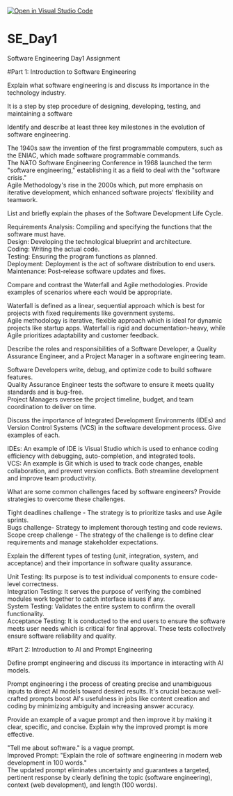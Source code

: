 [![Open in Visual Studio Code](https://classroom.github.com/assets/open-in-vscode-2e0aaae1b6195c2367325f4f02e2d04e9abb55f0b24a779b69b11b9e10269abc.svg)](https://classroom.github.com/online_ide?assignment_repo_id=18389418&assignment_repo_type=AssignmentRepo)
# SE_Day1
Software Engineering Day1 Assignment

#Part 1: Introduction to Software Engineering

Explain what software engineering is and discuss its importance in the technology industry.

It is a step by step procedure of designing, developing, testing, and maintaining a software


Identify and describe at least three key milestones in the evolution of software engineering.

The 1940s saw the invention of the first programmable computers, such as the ENIAC, which made software programmable commands.  
The NATO Software Engineering Conference in 1968 launched the term "software engineering," establishing it as a field to deal with the "software crisis."  
Agile Methodology's rise in the 2000s which, put more emphasis on iterative development, which enhanced software projects' flexibility and teamwork.


List and briefly explain the phases of the Software Development Life Cycle.

Requirements Analysis: Compiling and specifying the functions that the software must have.  
Design: Developing the technological blueprint and architecture.  
Coding: Writing the actual code.  
Testing: Ensuring the program functions as planned.  
Deployment: Deployment is the act of software distribution to end users.  
Maintenance: Post-release software updates and fixes.



Compare and contrast the Waterfall and Agile methodologies. Provide examples of scenarios where each would be appropriate.

Waterfall is defined as a linear, sequential approach which is best for projects with fixed requirements like government systems.  
Agile methodology is iterative, flexible approach which is ideal for dynamic projects like startup apps.
Waterfall is rigid and documentation-heavy, while Agile prioritizes adaptability and customer feedback.



Describe the roles and responsibilities of a Software Developer, a Quality Assurance Engineer, and a Project Manager in a software engineering team.

Software Developers write, debug, and optimize code to build software features.  
Quality Assurance Engineer tests the software to ensure it meets quality standards and is bug-free.  
Project Managers oversee the project timeline, budget, and team coordination to deliver on time.



Discuss the importance of Integrated Development Environments (IDEs) and Version Control Systems (VCS) in the software development process. Give examples of each.

IDEs: An example of IDE is  Visual Studio which is used to enhance coding efficiency with debugging, auto-completion, and integrated tools.  
VCS: An example is Git which is used to track code changes, enable collaboration, and prevent version conflicts.
Both streamline development and improve team productivity.


What are some common challenges faced by software engineers? Provide strategies to overcome these challenges.

Tight deadlines challenge - The strategy is to prioritize tasks and use Agile sprints.  
Bugs challenge- Strategy to implement thorough testing and code reviews.  
Scope creep challenge - The strategy of the challenge is to define clear requirements and manage stakeholder expectations.




Explain the different types of testing (unit, integration, system, and acceptance) and their importance in software quality assurance.

Unit Testing: Its purpose is to test individual components to ensure code-level correctness.  
Integration Testing: It serves the purpose of verifying  the combined modules work together to catch interface issues if any.  
System Testing: Validates the entire system to confirm the overall functionality.  
Acceptance Testing: It is conducted to the end users to ensure the software meets user needs which is critical for final approval.
These tests collectively ensure software reliability and quality.


#Part 2: Introduction to AI and Prompt Engineering


Define prompt engineering and discuss its importance in interacting with AI models.

Prompt engineering i the process of creating precise and unambiguous inputs to direct AI models toward desired results.  It's crucial because well-crafted prompts boost AI's usefulness in jobs like content creation and coding by minimizing ambiguity and increasing answer accuracy.

Provide an example of a vague prompt and then improve it by making it clear, specific, and concise. Explain why the improved prompt is more effective.

"Tell me about software." is a vague prompt.  
 Improved Prompt: "Explain the role of software engineering in modern web development in 100 words."  
 The updated prompt eliminates uncertainty and guarantees a targeted, pertinent response by clearly defining the topic (software engineering), context (web development), and length (100 words).


